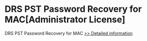 # DRS PST Password Recovery for MAC[Administrator License]
DRS PST Password Recovery for MAC
[>> Detailed information](https://secure.shareit.com/shareit/product.html?productid=301004930&affiliateid=200057808)